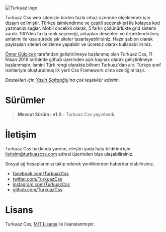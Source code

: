 
![Turkuaz logo](http://omergulcicek.com/turkuazcss/img/favicon.png)

Turkuaz Css web sitenizin birden fazla cihaz üzerinde ölçeklemek için dizayn edilmiştir. Türkçe isimlendirme ve çeşitli seçenekleri ile kolayca kod yazmanızı sağlar. Mobil öncelikli olarak, 5 farklı çözünürlükte grid sistemi vardır. 100'den fazla renk seçeneği,  arkaplan desenleri ve örneklendirilmiş anlatımı ile kısa sürede şık siteler tasarlayabilirsiniz. Hazır şablon olarak paylaşılan siteleri önizleme yapabilir ve ücretsiz olarak kullanabilirsiniz.

[Ömer Gülçiçek](https://github.com/omergulcicek) tarafından geliştirilmeye başlanmış olan Turkuaz Css, 11 Nisan 2016 tarihinde github üzerinden açık kaynak olarak geliştirilmeye başlanmıştır. İsmini Türk rengi olarakta bilinen Turkuaz'dan alır. Türkçe sınıf isimleriyle oluşturulmuş ilk yerli Css Framework olma özelliğini taşır.

*Destekleri için [Yasin Softaoğlu](https://github.com/ysoftaoglu)'na çok teşekkür ederim.*

# Sürümler
> **Mevcut Sürüm : v1.0** - Turkuaz Css yayınlandı.

# İletişim
Turkuaz Css hakkında yardım, eleştiri yada hata bildirimi için iletisim@turkuazcss.com adresi üzerinden bize ulaşabilirsiniz.

Sosyal ağ hesaplarımızı takip ederek yeniliklerden haberdar olabilirsiniz.
- [facebook.com/TurkuazCss](http://facebook.com/TurkuazCss)
- [twitter.com/TurkuazCss](http://twitter.com/TurkuazCss)
- [instagram.com/TurkuazCss](http://instagram.com/TurkuazCss)
- [github.com/TurkuazCss](http://github.com/TurkuazCss)

# Lisans
Turkuaz Css, [MIT Lisansı](https://github.com/TurkuazCss/Framework/blob/master/LICENSE) ile lisanslanmıştır.
